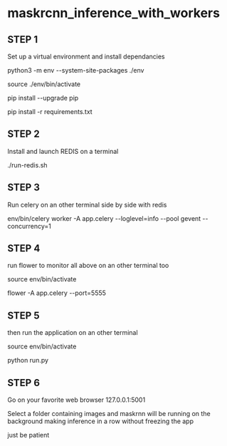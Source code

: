 # maskrcnn_inference_with_workers



## STEP 1

Set up a virtual environment and install dependancies

python3 -m env --system-site-packages ./env

source ./env/bin/activate

pip install --upgrade pip

pip install -r requirements.txt


## STEP 2 

Install and launch REDIS on a terminal

 ./run-redis.sh

## STEP 3 

Run celery on an other terminal side by side with redis

env/bin/celery worker -A app.celery --loglevel=info --pool gevent --concurrency=1

## STEP 4

run flower to monitor all above on an other terminal too

source env/bin/activate

flower -A app.celery --port=5555

## STEP 5

then run the application on an other terminal

source env/bin/activate

python run.py


## STEP 6
Go on your favorite web browser 127.0.0.1:5001

Select a folder containing images and maskrnn will be running on the background making inference in a row without freezing the app

just be patient
